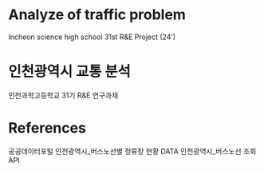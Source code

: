 # Analyze of traffic problem
 Incheon science high school 31st R&E Project (24')

# 인천광역시 교통 분석
 인천과학고등학교 31기 R&E 연구과제

# References
 공공데이터포털 
 인천광역시_버스노선별 정류장 현황 DATA
 인천광역시_버스노선 조회 API